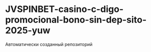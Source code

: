 # JVSPINBET-casino-c-digo-promocional-bono-sin-dep-sito-2025-yuw
Автоматически созданный репозиторий
